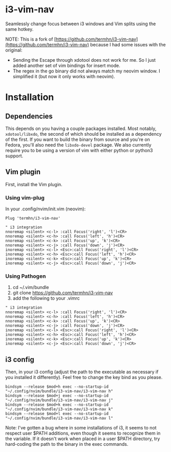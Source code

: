 # i3-vim-nav
Seamlessly change focus between i3 windows and Vim splits using the same hotkey.

NOTE: This is a fork of
[https://github.com/termhn/i3-vim-nav](https://github.com/termhn/i3-vim-nav)
because I had some issues with the original:
* Sending the Escape through xdotool does not work for me. So I just added
  another set of vim bindings for insert mode.
* The regex in the go binary did not always match my neovim window. I simplified
  it (but now it only works with neovim).

# Installation

## Dependencies

This depends on you having a couple packages installed. Most notably, `xdotool/libxdo`, the second of which should be installed as a dependency of the first. If you want to build the binary from source and you're on Fedora, you'll also need the `libxdo-devel` package. We also currently require you to be using a version of vim with either python or python3 support.

## Vim plugin

First, install the Vim plugin.
 
### Using vim-plug
In your .config/nvim/init.vim (neovim):

```vim
Plug 'termhn/i3-vim-nav'
	
" i3 integration
nnoremap <silent> <c-l> :call Focus('right', 'l')<CR>
nnoremap <silent> <c-h> :call Focus('left', 'h')<CR>
nnoremap <silent> <c-k> :call Focus('up', 'k')<CR>
nnoremap <silent> <c-j> :call Focus('down', 'j')<CR>
inoremap <silent> <c-l> <Esc>:call Focus('right', 'l')<CR>
inoremap <silent> <c-h> <Esc>:call Focus('left', 'h')<CR>
inoremap <silent> <c-k> <Esc>:call Focus('up', 'k')<CR>
inoremap <silent> <c-j> <Esc>:call Focus('down', 'j')<CR>
```
	
### Using Pathogen
1. cd ~/.vim/bundle
2. git clone https://github.com/termhn/i3-vim-nav
3. add the following to your .vimrc

```vim
" i3 integration
nnoremap <silent> <c-l> :call Focus('right', 'l')<CR>
nnoremap <silent> <c-h> :call Focus('left', 'h')<CR>
nnoremap <silent> <c-k> :call Focus('up', 'k')<CR>
nnoremap <silent> <c-j> :call Focus('down', 'j')<CR>
inoremap <silent> <c-l> <Esc>:call Focus('right', 'l')<CR>
inoremap <silent> <c-h> <Esc>:call Focus('left', 'h')<CR>
inoremap <silent> <c-k> <Esc>:call Focus('up', 'k')<CR>
inoremap <silent> <c-j> <Esc>:call Focus('down', 'j')<CR>
```
	
## i3 config

Then, in your i3 config (adjust the path to the executable as necessary if you installed it differently). Feel free to change the key bind as you please.

```
bindsym --release $mod+h exec --no-startup-id "~/.config/nvim/bundle/i3-vim-nav/i3-vim-nav h"
bindsym --release $mod+j exec --no-startup-id "~/.config/nvim/bundle/i3-vim-nav/i3-vim-nav j"
bindsym --release $mod+k exec --no-startup-id "~/.config/nvim/bundle/i3-vim-nav/i3-vim-nav k"
bindsym --release $mod+l exec --no-startup-id "~/.config/nvim/bundle/i3-vim-nav/i3-vim-nav l"
```

Note: I've gotten a bug where in some installations of i3, it seems to not respect user $PATH additions, even though it seems to recognize them in the variable. If it doesn't work when placed in a user $PATH directory, try hard-coding the path to the binary in the exec commands.

